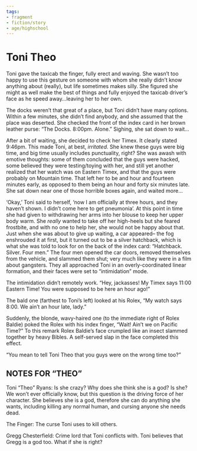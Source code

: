 ```yaml
---
tags:
- fragment
- fiction/story
- age/highschool
---
```


# Toni Theo

Toni gave the taxicab the finger, fully erect and waving. She wasn’t too
happy to use this gesture on someone with whom she really didn’t know
anything about (really), but life sometimes makes silly. She figured she
might as well make the best of things and fully enjoyed the taxicab
driver’s face as he speed away…leaving her to her own.

The docks weren’t that great of a place, but Toni didn’t have many
options. Within a few minutes, she didn’t find anybody, and she assumed
that the place was deserted. She checked the front of the index card in
her brown leather purse: “The Docks. 8:00pm. Alone.” Sighing, she sat
down to wait…

After a bit of waiting, she decided to check her Timex. It clearly
stated 9:46pm. This made Toni, at best, *irritated*. She knew these guys
were big time, and big time usually includes punctuality, right? She was
awash with emotive thoughts: some of them concluded that the guys were
hacked, some believed they were testing/toying with her, and still yet
another realized that her watch was on Eastern Timex, and that the guys
were probably on Mountain time. That left her to be and hour and
fourteen minutes early, as opposed to them being an hour and forty six
minutes late. She sat down near one of those horrible boxes again, and
waited more…

‘Okay,’ Toni said to herself, ‘now I am officially at three hours, and
they haven’t shown. I didn’t come here to get pneumonia’. At this point
in time she had given to withdrawing her arms into her blouse to keep
her upper body warm. She *really* wanted to take off her high-heels but
she feared frostbite, and with no one to help her, she would not be
happy about that. Just when she was about to give up waiting, a car
appeared– the fog enshrouded it at first, but it turned out to be a
silver hatchback, which is what she was told to look for on the back of
the index card: “Hatchback. Silver. Four men.” The four men opened the
car doors, removed themselves from the vehicle, and slammed them shut;
very much like they were in a film about gangsters. They all approached
Toni in an overly-coordinated linear formation, and their faces were set
to “intimidation” mode.

The intimidation didn’t remotely work. “Hey, jackasses! My Timex says
11:00 Eastern Time! You were supposed to be here an hour ago!”

The bald one (farthest to Toni’s left) looked at his Rolex, “My watch
says 8:00. We ain’t an hour late, lady.”

Suddenly, the blonde, wavy-haired one (to the immediate right of Rolex
Baldie) poked the Rolex with his index finger, “Wait! Ain’t we on
Pacific Time?” To this remark Rolex Baldie’s face crumpled like an
insect slammed together by heavy Bibles. A self-served slap in the face
completed this effect.

“You mean to tell Toni Theo that you guys were on the wrong time too?”

NOTES FOR “THEO”
----------------

Toni “Theo” Ryans: Is she crazy? Why does she think she is a god? Is
she? We won’t ever officially know, but this question is the driving
force of her character. She believes she is a god, therefore she can do
anything she wants, including killing any normal human, and cursing
anyone she needs dead.

The Finger: The curse Toni uses to kill others.

Gregg Chesterfield: Crime lord that Toni conflicts with. Toni believes
that Gregg is a god too. What if she is right?

